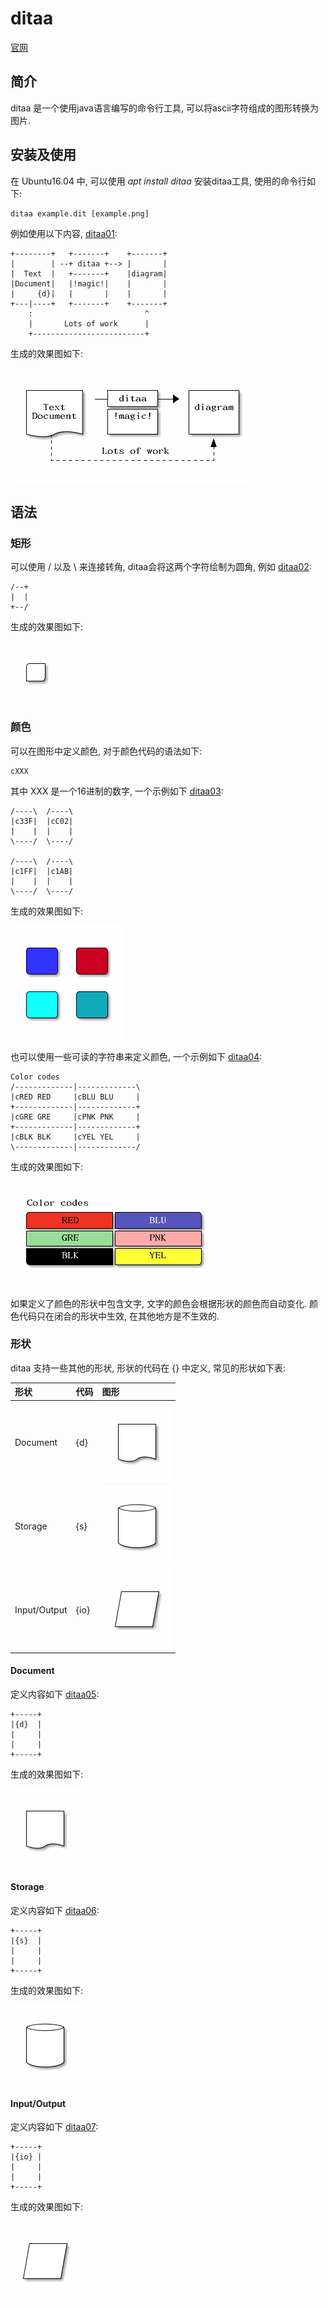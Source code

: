 # ditaa #

[官网](http://ditaa.sourceforge.net/)

## 简介 ##

ditaa 是一个使用java语言编写的命令行工具, 可以将ascii字符组成的图形转换为图片.

## 安装及使用 ##

在 Ubuntu16.04 中, 可以使用 *apt install ditaa* 安装ditaa工具, 使用的命令行如下:

```
ditaa example.dit [example.png]
```

例如使用以下内容, [ditaa01](https://github.com/lsytj0413/learn-note/blob/master/draw/ditaa/ditaa01.dit):

```
+--------+   +-------+    +-------+
|        | --+ ditaa +--> |       |
|  Text  |   +-------+    |diagram|
|Document|   |!magic!|    |       |
|     {d}|   |       |    |       |
+---|----+   +-------+    +-------+
    :                         ^
    |       Lots of work      |
    +-------------------------+
```

生成的效果图如下:

![ditaa01.png](https://github.com/lsytj0413/learn-note/blob/master/draw/ditaa/ditaa01.png)

## 语法 ##

### 矩形 ###

可以使用 / 以及 \ 来连接转角, ditaa会将这两个字符绘制为圆角, 例如 [ditaa02](https://github.com/lsytj0413/learn-note/blob/master/draw/ditaa/ditaa02.dit):

```
/--+
|  |
+--/
```

生成的效果图如下:

![ditaa02.png](https://github.com/lsytj0413/learn-note/blob/master/draw/ditaa/ditaa02.png)

### 颜色 ###

可以在图形中定义颜色, 对于颜色代码的语法如下:

```
cXXX
```

其中 XXX 是一个16进制的数字, 一个示例如下 [ditaa03](https://github.com/lsytj0413/learn-note/blob/master/draw/ditaa/ditaa03.dit):

```
/----\  /----\
|c33F|  |cC02|
|    |  |    |
\----/  \----/

/----\  /----\
|c1FF|  |c1AB|
|    |  |    |
\----/  \----/
```

生成的效果图如下:

![ditaa03.png](https://github.com/lsytj0413/learn-note/blob/master/draw/ditaa/ditaa03.png)

也可以使用一些可读的字符串来定义颜色, 一个示例如下 [ditaa04](https://github.com/lsytj0413/learn-note/blob/master/draw/ditaa/ditaa04.dit):

```
Color codes
/-------------|-------------\
|cRED RED     |cBLU BLU     |
+-------------|-------------+
|cGRE GRE     |cPNK PNK     |
+-------------|-------------+
|cBLK BLK     |cYEL YEL     |
\-------------|-------------/
```

生成的效果图如下:

![ditaa04.png](https://github.com/lsytj0413/learn-note/blob/master/draw/ditaa/ditaa04.png)

如果定义了颜色的形状中包含文字, 文字的颜色会根据形状的颜色而自动变化. 颜色代码只在闭合的形状中生效, 在其他地方是不生效的.

### 形状 ###

ditaa 支持一些其他的形状, 形状的代码在 {} 中定义, 常见的形状如下表:

| 形状 | 代码 | 图形 |
|:--|:--|:--|
| Document | {d} | ![ditaa05.png](https://github.com/lsytj0413/learn-note/blob/master/draw/ditaa/ditaa05.png) |
| Storage | {s} | ![ditaa06.png](https://github.com/lsytj0413/learn-note/blob/master/draw/ditaa/ditaa06.png) |
| Input/Output | {io} | ![ditaa07.png](https://github.com/lsytj0413/learn-note/blob/master/draw/ditaa/ditaa07.png) |

#### Document ####

定义内容如下 [ditaa05](https://github.com/lsytj0413/learn-note/blob/master/draw/ditaa/ditaa05.dit):

```
+-----+
|{d}  |
|     |
|     |
+-----+
```

生成的效果图如下:

![ditaa05.png](https://github.com/lsytj0413/learn-note/blob/master/draw/ditaa/ditaa05.png)

#### Storage ####

定义内容如下 [ditaa06](https://github.com/lsytj0413/learn-note/blob/master/draw/ditaa/ditaa06.dit):

```
+-----+
|{s}  |
|     |
|     |
+-----+
```

生成的效果图如下:

![ditaa06.png](https://github.com/lsytj0413/learn-note/blob/master/draw/ditaa/ditaa06.png)

#### Input/Output ####

定义内容如下 [ditaa07](https://github.com/lsytj0413/learn-note/blob/master/draw/ditaa/ditaa07.dit):

```
+-----+
|{io} |
|     |
|     |
+-----+
```

生成的效果图如下:

![ditaa07.png](https://github.com/lsytj0413/learn-note/blob/master/draw/ditaa/ditaa07.png)
